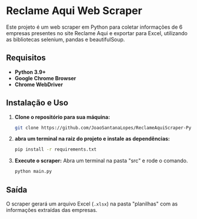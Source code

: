
# Reclame Aqui Web Scraper

Este projeto é um web scraper em Python para coletar informações de 6 empresas presentes no site Reclame Aqui e exportar para Excel, utilizando as bibliotecas selenium, pandas e beautifulSoup.

## Requisitos

* **Python 3.9+**
* **Google Chrome Browser**
* **Chrome WebDriver**

## Instalação e Uso

1.  **Clone o repositório para sua máquina:**
    ```bash
    git clone https://github.com/JoaoSantanaLopes/ReclameAquiScraper-Python.git
    ```

2.  **abra um terminal na raiz do projeto e instale as dependências:**
    ```bash
    pip install -r requirements.txt
    ```

3.  **Execute o scraper:**
    Abra um terminal na pasta "src" e rode o comando.
    ```bash
    python main.py
    ```

##  Saída

O scraper gerará um arquivo Excel (`.xlsx`) na pasta "planilhas" com as informações extraídas das empresas.
